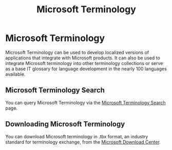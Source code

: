 ﻿---
title: Microsoft Terminology
description: View or download terminology for Microsoft products in multiple languages.
ms.topic: article
ms.date: 06/06/2023
---

# Microsoft Terminology

Microsoft Terminology can be used to develop localized versions of applications that integrate with Microsoft products. It can also be used to integrate Microsoft terminology into other terminology collections or serve as a base IT glossary for language development in the nearly 100 languages available.

## Microsoft Terminology Search

You can query Microsoft Terminology via the <a href="https://msit.powerbi.com/view?r=eyJrIjoiODJmYjU4Y2YtM2M0ZC00YzYxLWE1YTktNzFjYmYxNTAxNjQ0IiwidCI6IjcyZjk4OGJmLTg2ZjEtNDFhZi05MWFiLTJkN2NkMDExZGI0NyIsImMiOjV9" target="_blank">Microsoft Terminology Search</a> page.

## Downloading Microsoft Terminology

You can download Microsoft terminology in .tbx format, an industry standard for terminology exchange, from the [Microsoft Download Center](https://download.microsoft.com/download/b/2/d/b2db7a7c-8d33-47f3-b2c1-ee5e6445cf45/MicrosoftTermCollection.zip).
